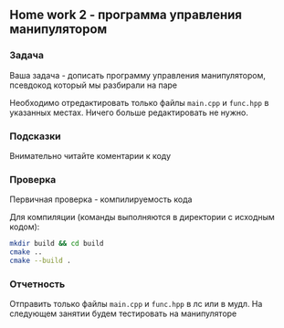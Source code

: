 ## Home work 2 - программа управления манипулятором

### Задача

Ваша задача - дописать программу управления манипулятором, псевдокод который мы разбирали на паре

Необходимо отредактировать только файлы `main.cpp` и `func.hpp` в указанных местах. Ничего больше редактировать не нужно.

### Подсказки

Внимательно читайте коментарии к коду

### Проверка

Первичная проверка - компилируемость кода

Для компиляции (команды выполняются в директории с исходным кодом):

```bash
mkdir build && cd build
cmake ..
cmake --build .
```

### Отчетность

Отправить только файлы `main.cpp` и `func.hpp` в лс или в мудл. На следующем занятии будем тестировать на манипуляторе